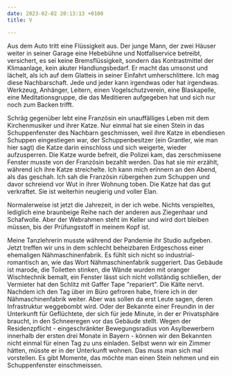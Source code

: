 ```yaml
---
date: 2023-02-02 20:13:13 +0100
title: V

---
```

Aus dem Auto tritt eine Flüssigkeit aus. Der junge Mann, der zwei Häuser weiter in seiner Garage eine Hebebühne und Notfallservice betreibt, versichert, es sei keine Bremsflüssigkeit, sondern das Kontrastmittel der Klimaanlage, kein akuter Handlungsbedarf. Er macht das umsonst und lächelt, als ich auf dem Glatteis in seiner Einfahrt umherschlittere. Ich mag diese Nachbarschaft. Jede und jeder kann irgendwas oder hat irgendwas. Werkzeug, Anhänger, Leitern, einen Vogelschutzverein, eine Blaskapelle, eine Meditationsgruppe, die das Meditieren aufgegeben hat und sich nur noch zum Backen trifft.

Schräg gegenüber lebt eine Französin ein unauffälliges Leben mit dem Kirchenmusiker und ihrer Katze. Nur einmal hat sie einen Stein in das Schuppenfenster des Nachbarn geschmissen, weil ihre Katze in ebendiesen Schuppen eingestiegen war, der Schuppenbesitzer (ein Grantler, wie man hier sagt) die Katze darin einschloss und sich weigerte, wieder aufzusperren. Die Katze wurde befreit, die Polizei kam, das zerschmissene Fenster musste von der Französin bezahlt werden. Das hat sie mir erzählt, während ich ihre Katze streichelte. Ich kann mich erinnern an den Abend, als das geschah. Ich sah die Französin rübergehen zum Schuppen und davor schreiend vor Wut in ihrer Wohnung toben. Die Katze hat das gut verkraftet. Sie ist weiterhin neugierig und voller Elan.

Normalerweise ist jetzt die Jahrezeit, in der ich webe. Nichts verspieltes, lediglich eine braunbeige Reihe nach der anderen aus Ziegenhaar und Schafwolle. Aber der Webrahmen steht im Keller und wird dort bleiben müssen, bis der Prüfungsstoff in meinem Kopf ist. 

Meine Tanzlehrerin musste während der Pandemie ihr Studio aufgeben. Jetzt treffen wir uns in dem schlecht beheizbaren Erdgeschoss einer ehemaligen Nähmaschinenfabrik. Es fühlt sich nicht so industrial-romantisch an, wie das Wort Nähmaschinenfabrik suggeriert. Das Gebäude ist marode, die Toiletten stinken, die Wände wurden mit oranger Wischtechnik bemalt, ein Fenster lässt sich nicht vollständig schließen, der Vermieter hat den Schlitz mit Gaffer Tape "repariert". Die Kälte nervt. Nachdem ich den Tag über im Büro gefroren habe, friere ich in der Nähmaschinenfabrik weiter. Aber was sollen da erst Leute sagen, deren Infrastruktur weggebombt wird. Oder der Bekannte einer Freundin in der Unterkunft für Geflüchtete, der sich für jede Minute, in der er Privatsphäre braucht, in den Schneeregen vor das Gebäude stellt. Wegen der Residenzpflicht - eingeschränkter Bewegungsradius von Asylbewerbern innerhalb der ersten drei Monate in Bayern - können wir den Bekannten nicht einmal für einen Tag zu uns einladen. Selbst wenn wir ein Zimmer hätten, müsste er in der Unterkunft wohnen. Das muss man sich mal vorstellen. Es gibt Momente, das möchte man einen Stein nehmen und ein Schuppenfenster einschmeissen. 